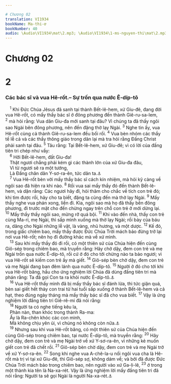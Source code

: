 ```yaml
---

# Chương 02
translation: VI1934
bookName: Ma-thi-ơ 
bookNumber: 40
audio: \Audio\VI1934\mat\2.mp3; \Audio\VI1934\1-ms-nguyen-thi\mat\2.mp3; \Audio\VI1934\2-ms-david-dong\mat\2.mp3
---
```


# Chương 02

<div class="title"><h1>2</h1><h3>Các bác sĩ và vua Hê-rốt.– Sự trốn qua nước Ê-díp-tô</h3></div>
<span class="verse mat_2_1"> <sup>1</sup> Khi Đức Chúa Jêsus đã sanh tại thành Bết-lê-hem, xứ Giu-đê, đang đời vua Hê-rốt, có mấy thầy bác sĩ ở đông phương đến thành Giê-ru-sa-lem, </span>
<span class="verse mat_2_2"><sup>2</sup> mà hỏi rằng: Vua dân Giu-đa mới sanh tại đâu? Vì chúng ta đã thấy ngôi sao Ngài bên đông phương, nên đến đặng thờ lạy Ngài. </span>
<span class="verse mat_2_3"><sup>3</sup> Nghe tin ấy, vua Hê-rốt cùng cả thành Giê-ru-sa-lem đều bối rối. </span>
<span class="verse mat_2_4"><sup>4</sup> Vua bèn nhóm các thầy tế lễ cả và các thầy thông giáo trong dân lại mà tra hỏi rằng Đấng Christ phải sanh tại đâu. </span>
<span class="verse mat_2_5"><sup>5</sup> Tâu rằng: Tại Bết-lê-hem, xứ Giu-đê; vì có lời của đấng tiên tri chép như vầy: <br/></span>
<span class="verse mat_2_6"> <sup>6</sup> Hỡi Bết-lê-hem, đất Giu-đa! <br/> Thật ngươi chẳng phải kém gì các thành lớn của xứ Giu-đa đâu, <br/> Vì từ ngươi sẽ ra một tướng, <br/> Là Đấng chăn dân Y-sơ-ra-ên, tức dân ta.<a data-toggle="tooltip" data-placement="bottom" title="Mi 5:1-2">⚓</a><br/></span>
<span class="verse mat_2_7"> <sup>7</sup> Vua Hê-rốt bèn vời mấy thầy bác sĩ cách kín nhiệm, mà hỏi kỹ càng về ngôi sao đã hiện ra khi nào. </span>
<span class="verse mat_2_8"><sup>8</sup> Rồi vua sai mấy thầy đó đến thành Bết-lê-hem, và dặn rằng: Các ngươi hãy đi, hỏi thăm cho chắc về tích con trẻ đó; khi tìm được rồi, hãy cho ta biết, đặng ta cũng đến mà thờ lạy Ngài. </span>
<span class="verse mat_2_9"><sup>9</sup> Mấy thầy nghe vua phán xong, liền đi. Kìa, ngôi sao mà họ đã thấy bên đông phương, đi trước mặt cho đến chừng ngay trên chỗ con trẻ ở mới dừng lại. </span>
<span class="verse mat_2_10"><sup>10</sup> Mấy thầy thấy ngôi sao, mừng rỡ quá bội. </span>
<span class="verse mat_2_11"><sup>11</sup> Khi vào đến nhà, thấy con trẻ cùng Ma-ri, mẹ Ngài, thì sấp mình xuống mà thờ lạy Ngài; rồi bày của báu ra, dâng cho Ngài những lễ vật, là vàng, nhũ hương, và một dược. </span>
<span class="verse mat_2_12"><sup>12</sup> Kế đó, trong giấc chiêm bao, mấy thầy được Đức Chúa Trời mách bảo đừng trở lại nơi vua Hê-rốt; nên họ đi đường khác mà về xứ mình. <br/></span>
<span class="verse mat_2_13"> <sup>13</sup> Sau khi mấy thầy đó đi rồi, có một thiên sứ của Chúa hiện đến cùng Giô-sép trong chiêm bao, mà truyền rằng: Hãy chờ dậy, đem con trẻ và mẹ Ngài trốn qua nước Ê-díp-tô, rồi cứ ở đó cho tới chừng nào ta bảo ngươi; vì vua Hê-rốt sẽ kiếm con trẻ ấy mà giết. </span>
<span class="verse mat_2_14"><sup>14</sup> Giô-sép bèn chờ dậy, đem con trẻ và mẹ Ngài đang ban đêm lánh qua nước Ê-díp-tô. </span>
<span class="verse mat_2_15"><sup>15</sup> Người ở đó cho tới khi vua Hê-rốt băng, hầu cho ứng nghiệm lời Chúa đã dùng đấng tiên tri mà phán rằng: Ta đã gọi Con ta ra khỏi nước Ê-díp-tô.<a data-toggle="tooltip" data-placement="bottom" title="Os 11:1">⚓</a><br/></span>
<span class="verse mat_2_16"> <sup>16</sup> Vua Hê-rốt thấy mình đã bị mấy thầy bác sĩ đánh lừa, thì tức giận quá, bèn sai giết hết thảy con trai từ hai tuổi sấp xuống ở thành Bết-lê-hem và cả hạt, theo đúng ngày tháng mà mấy thầy bác sĩ đã cho vua biết. </span>
<span class="verse mat_2_17"><sup>17</sup> Vậy là ứng nghiệm lời đấng tiên tri Giê-rê-mi đã nói rằng: <br/></span>
<span class="verse mat_2_18"> <sup>18</sup> Người ta có nghe tiếng kêu la, <br/> Phàn nàn, than khóc trong thành Ra-ma: <br/> Ấy là Ra-chên khóc các con mình, <br/> Mà không chịu yên ủi, vì chúng nó không còn nữa.<a data-toggle="tooltip" data-placement="bottom" title="Gie 31:15">⚓</a><br/></span>
<span class="verse mat_2_19"> <sup>19</sup> Nhưng sau khi vua Hê-rốt băng, có một thiên sứ của Chúa hiện đến cùng Giô-sép trong chiêm bao, tại nước Ê-díp-tô, mà truyền rằng: </span>
<span class="verse mat_2_20"><sup>20</sup> Hãy chờ dậy, đem con trẻ và mẹ Ngài trở về xứ Y-sơ-ra-ên, vì những kẻ muốn giết con trẻ đã chết rồi. </span>
<span class="verse mat_2_21"><sup>21</sup> Giô-sép bèn chờ dậy, đem con trẻ và mẹ Ngài trở về xứ Y-sơ-ra-ên. </span>
<span class="verse mat_2_22"><sup>22</sup> Song khi nghe vua A-chê-la-u nối ngôi vua cha là Hê-rốt mà trị vì tại xứ Giu-đê, thì Giô-sép sợ, không dám về; và bởi đã được Đức Chúa Trời mách bảo trong chiêm bao, nên người vào xứ Ga-li-lê, </span>
<span class="verse mat_2_23"><sup>23</sup> ở trong một thành kia tên là Na-xa-rét. Vậy là ứng nghiệm lời mấy đấng tiên tri đã nói rằng: Người ta sẽ gọi Ngài là người Na-xa-rét.<a data-toggle="tooltip" data-placement="bottom" title="Es 11:1 bằng tiếng Hê-bơ-rơ?][gt=Mac 1:24; Lu 2:39; Gi 1:45">⚓</a><br/></span>
